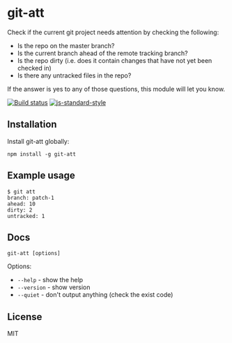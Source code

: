 # git-att

Check if the current git project needs attention by checking the following:

- Is the repo on the master branch?
- Is the current branch ahead of the remote tracking branch?
- Is the repo dirty (i.e. does it contain changes that have not yet been
  checked in)
- Is there any untracked files in the repo?

If the answer is yes to any of those questions, this module will let you
know.

[![Build status](https://travis-ci.org/watson/git-att.svg?branch=master)](https://travis-ci.org/watson/git-att)
[![js-standard-style](https://img.shields.io/badge/code%20style-standard-brightgreen.svg?style=flat)](https://github.com/feross/standard)

## Installation

Install git-att globally:

```
npm install -g git-att
```

## Example usage

```
$ git att
branch: patch-1
ahead: 10
dirty: 2
untracked: 1
```

## Docs

```
git-att [options]
```

Options:

- `--help` - show the help
- `--version` - show version
- `--quiet` - don't output anything (check the exist code)

## License

MIT
